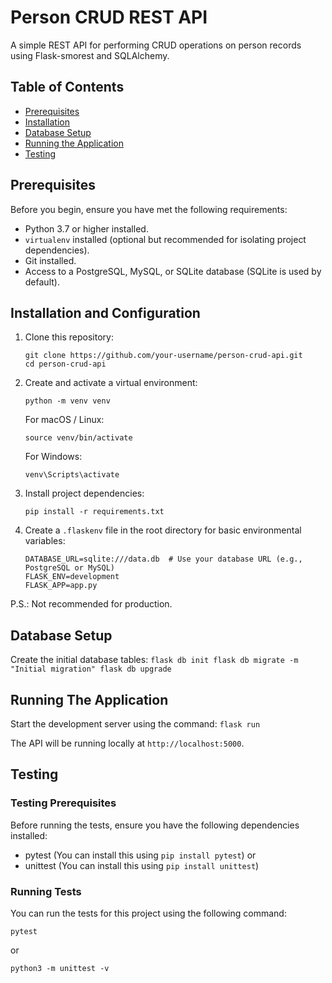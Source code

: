 # Person CRUD REST API

A simple REST API for performing CRUD operations on person records using Flask-smorest and SQLAlchemy.

## Table of Contents

- [Prerequisites](#prerequisites)
- [Installation](#installation-and-configuration)
- [Database Setup](#database-setup)
- [Running the Application](#running-the-application)
- [Testing](#testing)

## Prerequisites

Before you begin, ensure you have met the following requirements:

- Python 3.7 or higher installed.
- `virtualenv` installed (optional but recommended for isolating project dependencies).
- Git installed.
- Access to a PostgreSQL, MySQL, or SQLite database (SQLite is used by default).

## Installation and Configuration

1. Clone this repository:

   ```
   git clone https://github.com/your-username/person-crud-api.git
   cd person-crud-api

2. Create and activate a virtual environment:

   ```
   python -m venv venv
   ```

   For macOS / Linux:
   ```
   source venv/bin/activate
   ```
   For Windows:
   ```
   venv\Scripts\activate
   ```

4. Install project dependencies:

    ```
   pip install -r requirements.txt
    ```

6. Create a `.flaskenv` file in the root directory for basic environmental variables:
    ```
    DATABASE_URL=sqlite:///data.db  # Use your database URL (e.g., PostgreSQL or MySQL)
    FLASK_ENV=development
    FLASK_APP=app.py
    ```
P.S.: Not recommended for production.

## Database Setup

Create the initial database tables:
    ```
    flask db init
    flask db migrate -m "Initial migration"
    flask db upgrade
    ```

## Running The Application

Start the development server using the command:
    ```
    flask run
    ```
    
The API will be running locally at `http://localhost:5000`.

## Testing

### Testing Prerequisites

Before running the tests, ensure you have the following dependencies installed:

- pytest (You can install this using `pip install pytest`)
or
- unittest (You can install this using `pip install unittest`)

### Running Tests

You can run the tests for this project using the following command:

```
pytest
```
or

```
python3 -m unittest -v
```